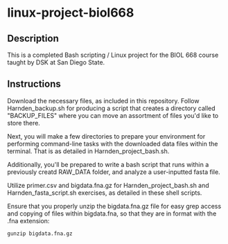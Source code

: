 # linux-project-biol668

## Description
This is a completed Bash scripting / Linux project for the BIOL 668 course taught by DSK at San Diego State.

## Instructions
Download the necessary files, as included in this repository.
Follow Harnden_backup.sh for producing a script that creates a directory called "BACKUP_FILES" where you can move an assortment of files you'd like to store there. 

Next, you will make a few directories to prepare your environment for performing command-line tasks with the downloaded data files within the terminal. That is as detailed in Harnden_project_bash.sh. 

Additionally, you'll be prepared to write a bash script that runs within a previously creatd RAW_DATA folder, and analyze a user-inputted fasta file.  

Utilize primer.csv and bigdata.fna.gz for Harnden_project_bash.sh and Harnden_fasta_script.sh exercises, as detailed in these shell scripts.

Ensure that you properly unzip the bigdata.fna.gz file for easy grep access and copying of files within bigdata.fna, so that they are in format with the .fna extension:

``
 gunzip bigdata.fna.gz
``
